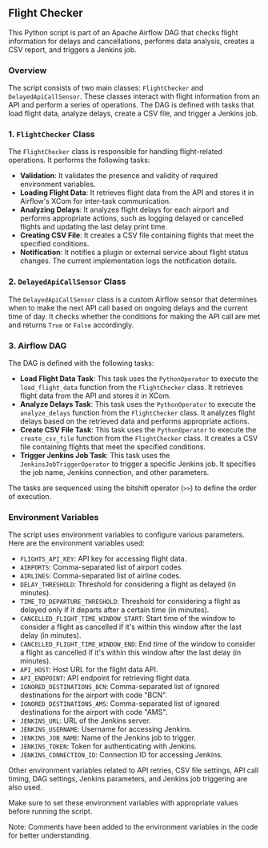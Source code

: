 Flight Checker
--------------

This Python script is part of an Apache Airflow DAG that checks flight information for delays and cancellations, performs data analysis, creates a CSV report, and triggers a Jenkins job.

### Overview

The script consists of two main classes: `FlightChecker` and `DelayedApiCallSensor`. These classes interact with flight information from an API and perform a series of operations. The DAG is defined with tasks that load flight data, analyze delays, create a CSV file, and trigger a Jenkins job.

### 1\. `FlightChecker` Class

The `FlightChecker` class is responsible for handling flight-related operations. It performs the following tasks:

* **Validation**: It validates the presence and validity of required environment variables.
* **Loading Flight Data**: It retrieves flight data from the API and stores it in Airflow's XCom for inter-task communication.
* **Analyzing Delays**: It analyzes flight delays for each airport and performs appropriate actions, such as logging delayed or cancelled flights and updating the last delay print time.
* **Creating CSV File**: It creates a CSV file containing flights that meet the specified conditions.
* **Notification**: It notifies a plugin or external service about flight status changes. The current implementation logs the notification details.

### 2\. `DelayedApiCallSensor` Class

The `DelayedApiCallSensor` class is a custom Airflow sensor that determines when to make the next API call based on ongoing delays and the current time of day. It checks whether the conditions for making the API call are met and returns `True` or `False` accordingly.

### 3\. Airflow DAG

The DAG is defined with the following tasks:

* **Load Flight Data Task**: This task uses the `PythonOperator` to execute the `load_flight_data` function from the `FlightChecker` class. It retrieves flight data from the API and stores it in XCom.
* **Analyze Delays Task**: This task uses the `PythonOperator` to execute the `analyze_delays` function from the `FlightChecker` class. It analyzes flight delays based on the retrieved data and performs appropriate actions.
* **Create CSV File Task**: This task uses the `PythonOperator` to execute the `create_csv_file` function from the `FlightChecker` class. It creates a CSV file containing flights that meet the specified conditions.
* **Trigger Jenkins Job Task**: This task uses the `JenkinsJobTriggerOperator` to trigger a specific Jenkins job. It specifies the job name, Jenkins connection, and other parameters.

The tasks are sequenced using the bitshift operator (`>>`) to define the order of execution.

### Environment Variables

The script uses environment variables to configure various parameters. Here are the environment variables used:

* `FLIGHTS_API_KEY`: API key for accessing flight data.
* `AIRPORTS`: Comma-separated list of airport codes.
* `AIRLINES`: Comma-separated list of airline codes.
* `DELAY_THRESHOLD`: Threshold for considering a flight as delayed (in minutes).
* `TIME_TO_DEPARTURE_THRESHOLD`: Threshold for considering a flight as delayed only if it departs after a certain time (in minutes).
* `CANCELLED_FLIGHT_TIME_WINDOW_START`: Start time of the window to consider a flight as cancelled if it's within this window after the last delay (in minutes).
* `CANCELLED_FLIGHT_TIME_WINDOW_END`: End time of the window to consider a flight as cancelled if it's within this window after the last delay (in minutes).
* `API_HOST`: Host URL for the flight data API.
* `API_ENDPOINT`: API endpoint for retrieving flight data.
* `IGNORED_DESTINATIONS_BCN`: Comma-separated list of ignored destinations for the airport with code "BCN".
* `IGNORED_DESTINATIONS_AMS`: Comma-separated list of ignored destinations for the airport with code "AMS".
* `JENKINS_URL`: URL of the Jenkins server.
* `JENKINS_USERNAME`: Username for accessing Jenkins.
* `JENKINS_JOB_NAME`: Name of the Jenkins job to trigger.
* `JENKINS_TOKEN`: Token for authenticating with Jenkins.
* `JENKINS_CONNECTION_ID`: Connection ID for accessing Jenkins.

Other environment variables related to API retries, CSV file settings, API call timing, DAG settings, Jenkins parameters, and Jenkins job triggering are also used.

Make sure to set these environment variables with appropriate values before running the script.

Note: Comments have been added to the environment variables in the code for better understanding.

